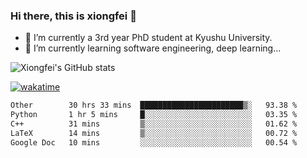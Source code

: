 ### Hi there, this is xiongfei 👋


- 🔭 I’m currently a 3rd year PhD student at Kyushu University.
- 🌱 I’m currently learning software engineering, deep learning...

<!--
**X1on9f31/X1on9f31** is a ✨ _special_ ✨ repository because its `README.md` (this file) appears on your GitHub profile.
Here are some ideas to get you started:
-->

![Xiongfei's GitHub stats](https://github-readme-stats.vercel.app/api?username=X1on9f31)


[![wakatime](https://wakatime.com/badge/user/9e8d5516-d162-43e7-9563-87295d455a71.svg)](https://wakatime.com/@9e8d5516-d162-43e7-9563-87295d455a71)

<!--START_SECTION:waka-->

```txt
Other        30 hrs 33 mins  ███████████████████████▒░   93.38 %
Python       1 hr 5 mins     █░░░░░░░░░░░░░░░░░░░░░░░░   03.35 %
C++          31 mins         ▒░░░░░░░░░░░░░░░░░░░░░░░░   01.62 %
LaTeX        14 mins         ▒░░░░░░░░░░░░░░░░░░░░░░░░   00.72 %
Google Doc   10 mins         ░░░░░░░░░░░░░░░░░░░░░░░░░   00.54 %
```

<!--END_SECTION:waka-->

